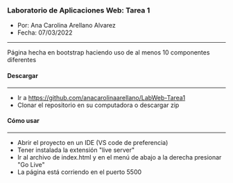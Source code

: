 ### **Laboratorio de Aplicaciones Web: Tarea 1**
* Por: Ana Carolina Arellano Alvarez
* Fecha: 07/03/2022
----------
Página hecha en bootstrap haciendo uso de al menos 10 componentes diferentes

#### **Descargar**
---------
 - Ir a https://github.com/anacarolinaarellano/LabWeb-Tarea1
 - Clonar el repositorio en su computadora o descargar zip

#### **Cómo usar**
--------
 - Abrir el proyecto en un IDE (VS code de preferencia)
 - Tener instalada la extensión "live server"
 - Ir al archivo de index.html y en el menú de abajo a la derecha presionar "Go Live"
 - La página está corriendo en el puerto 5500